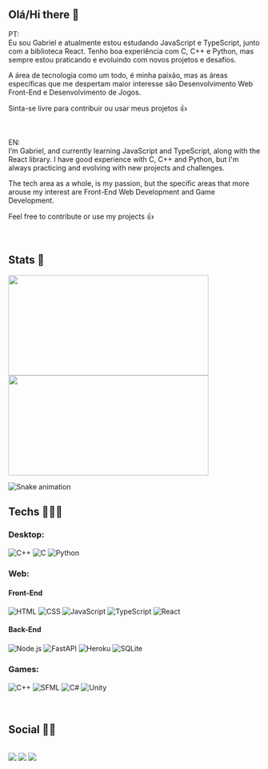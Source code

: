 ## Olá/Hi there 👋

PT:<br/>
Eu sou Gabriel e atualmente estou estudando JavaScript e TypeScript, junto com a biblioteca React. Tenho boa experiência com C, C++ e Python, mas sempre estou praticando e evoluindo com novos projetos e desafios.

A área de tecnologia como um todo, é minha paixão, mas as áreas específicas que me despertam maior interesse são Desenvolvimento Web Front-End e Desenvolvimento de Jogos.

Sinta-se livre para contribuir ou usar meus projetos 👍

<br/>

EN:<br/>
I’m Gabriel, and currently learning JavaScript and TypeScript, along with the React library. I have good experience with C, C++ and Python, but I'm always practicing and evolving with new projects and challenges.

The tech area as a whole, is my passion, but the specific areas that more arouse my interest are Front-End Web Development and Game Development.

Feel free to contribute or use my projects 👍

<br/>

## Stats 🧐
<div>
  <img height="200em" width="400" src="https://github-readme-stats.vercel.app/api?username=jgss-gabriel-sousa&show_icons=true&theme=blue-green&include_all_commits=true&count_private=true"/>
  <img height="200em" width="400" src="https://github-readme-stats.vercel.app/api/top-langs/?username=jgss-gabriel-sousa&langs_count=10&layout=compact&theme=blue-green&include_all_commits=true&count_private=true"/>
</div>

![Snake animation](https://github.com/jgss-gabriel-sousa/jgss-gabriel-sousa/blob/output/github-contribution-grid-snake.svg)


## Techs 👨‍💻🚀

<div>
  <!-- 
  Ready Badges: https://dev.to/envoy_/150-badges-for-github-pnk
  Create Custom: https://shields.io/
  Icons: https://simpleicons.org/
  -->
  
  ### Desktop:
  <img align="center" alt="C++" src="https://img.shields.io/badge/C%2B%2B-00599C?style=flat&logo=c%2B%2B&logoColor=white">
  <img align="center" alt="C" src="https://img.shields.io/badge/C-00599C?style=flat&logo=c&logoColor=white">
  <img align="center" alt="Python" src="https://img.shields.io/badge/Python-3776AB?style=flat&logo=python&logoColor=white">
  
  <br/>
  
  
  ### Web:
  #### Front-End
  <img align="center" alt="HTML" src="https://img.shields.io/badge/HTML5-E34F26?style=flat&logo=html5&logoColor=white">
  <img align="center" alt="CSS" src="https://img.shields.io/badge/CSS-239120?&style=flat&logo=css3&logoColor=white">
  <img align="center" alt="JavaScript" src="https://img.shields.io/badge/JavaScript-323330?style=flat&logo=javascript&logoColor=F7DF1E">
  <img align="center" alt="TypeScript" src="https://img.shields.io/badge/TypeScript-007ACC?style=flat&logo=typescript&logoColor=white">
  <img align="center" alt="React" src="https://img.shields.io/badge/React-20232a?&style=flat&logo=react&logoColor=%2361DAFB">
  
  #### Back-End
  <img align="center" alt="Node.js" src="https://img.shields.io/badge/Node.js-43853D?style=flat&logo=node.js&logoColor=white">
  <img align="center" alt="FastAPI" src="https://img.shields.io/badge/FastAPI-009688?style=flat&logo=fastapi&logoColor=white">
  <img align="center" alt="Heroku" src="https://img.shields.io/badge/Heroku-430098?style=flat&logo=heroku&logoColor=white">
  <img align="center" alt="SQLite" src="https://img.shields.io/badge/SQLite-07405E?style=flat&logo=sqlite&logoColor=white">
  
  <br/>
  
  
  ### Games:
  <img align="center" alt="C++" src="https://img.shields.io/badge/C%2B%2B-00599C?style=flat&logo=c%2B%2B&logoColor=white">
  <img align="center" alt="SFML" src="https://img.shields.io/badge/SFML-93d441?style=flat&logo=SFML&logoColor=white">
  <img align="center" alt="C#" src="https://img.shields.io/badge/C%23-239120?style=flat&logo=c-sharp&logoColor=white">
  <img align="center" alt="Unity" src="https://img.shields.io/badge/Unity-100000?style=flat&logo=unity&logoColor=white">
</div>
<br/><br/>

## Social 🤜🤛
<div style="display: inline_block"><br>
  <a href="mailto:jgss.gabriel.sousa@gmail.com" target="_blank"><img src="https://img.shields.io/badge/Gmail-D14836?style=for-the-badge&logo=gmail&logoColor=white"></a>
  <a href="https://www.instagram.com/gabriel__sousa._/" target="_blank"><img src="https://img.shields.io/badge/Instagram-E4405F?style=for-the-badge&logo=instagram&logoColor=white"></a>
  <a href="https://www.linkedin.com/in/jgss-gabriel-sousa/" target="_blank"><img src="https://img.shields.io/badge/LinkedIn-0077B5?style=for-the-badge&logo=linkedin&logoColor=white"></a>
</div>
<br/><br/>
